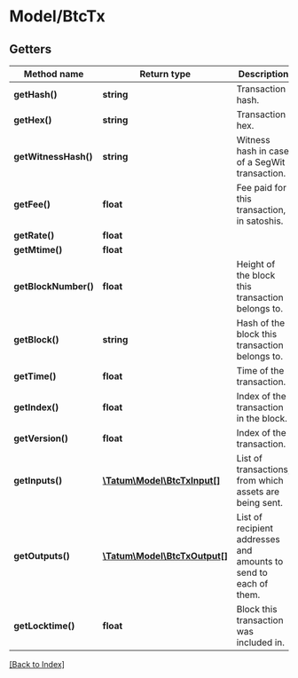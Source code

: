 # Model/BtcTx

## Getters

Method name | Return type | Description | Notes
------------ | ------------- | ------------- | -------------
**getHash()** | **string** | Transaction hash. | [optional]
**getHex()** | **string** | Transaction hex. | [optional]
**getWitnessHash()** | **string** | Witness hash in case of a SegWit transaction. | [optional]
**getFee()** | **float** | Fee paid for this transaction, in satoshis. | [optional]
**getRate()** | **float** |  | [optional]
**getMtime()** | **float** |  | [optional]
**getBlockNumber()** | **float** | Height of the block this transaction belongs to. | [optional]
**getBlock()** | **string** | Hash of the block this transaction belongs to. | [optional]
**getTime()** | **float** | Time of the transaction. | [optional]
**getIndex()** | **float** | Index of the transaction in the block. | [optional]
**getVersion()** | **float** | Index of the transaction. | [optional]
**getInputs()** | [**\Tatum\Model\BtcTxInput[]**](BtcTxInput.md) | List of transactions, from which assets are being sent. | [optional]
**getOutputs()** | [**\Tatum\Model\BtcTxOutput[]**](BtcTxOutput.md) | List of recipient addresses and amounts to send to each of them. | [optional]
**getLocktime()** | **float** | Block this transaction was included in. | [optional]

[[Back to Index]](../index.md)
